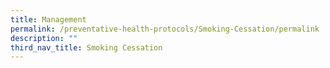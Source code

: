 ```yaml
---
title: Management
permalink: /preventative-health-protocols/Smoking-Cessation/permalink
description: ""
third_nav_title: Smoking Cessation
---
```

